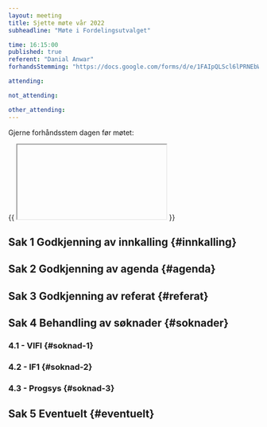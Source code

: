 ```yaml
---
layout: meeting
title: Sjette møte vår 2022
subheadline: "Møte i Fordelingsutvalget"

time: 16:15:00
published: true
referent: "Danial Anwar"
forhandsStemming: "https://docs.google.com/forms/d/e/1FAIpQLScl6lPRNEbWmVzMyPx5-p6OFCWHGkbQRgJQBudjApTScl12Tw/viewform?embedded=true"

attending:

not_attending:

other_attending:
---
```


Gjerne forhåndsstem dagen før møtet:

{{ <iframe >Laster inn …</iframe> }}

## Sak 1 Godkjenning av innkalling {#innkalling}

## Sak 2 Godkjenning av agenda {#agenda}

## Sak 3 Godkjenning av referat {#referat}

## Sak 4 Behandling av søknader {#soknader}

### 4.1 - VIFI {#soknad-1}

### 4.2 - IF1 {#soknad-2}

### 4.3 - Progsys {#soknad-3}

## Sak 5 Eventuelt {#eventuelt}
